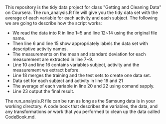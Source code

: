 This repository is the tidy data project for class "Getting and Cleaning Data" on Coursera.
The run_analysis.R file will give you the tidy data set with the average of each variable for each activity and each subject. The following we are going to describe how the script works:

* We read the data into R in line 1~5 and line 12~14 using the original file name. 
* Then line 6 and line 15 show appropriately labels the data set with descriptive activity names. 
* The measurements on the mean and standard deviation for each measurement are extracted in line 7~9. 
* Line 10 and line 16 contains variables subject, activity and the measurement we extract before. 
* Line 18 merges the training and the test sets to create one data set.
* Data set for each subject and activity in line 19 and 21
* The average of each variable in line 20 and 22 using comand sapply.
* Line 23 output the final result.

The run_analysis.R file can be run as long as the Samsung data is in your working directory.
A code book that describes the variables, the data, and any transformations or work that you performed to clean up the data called CodeBook.md.

